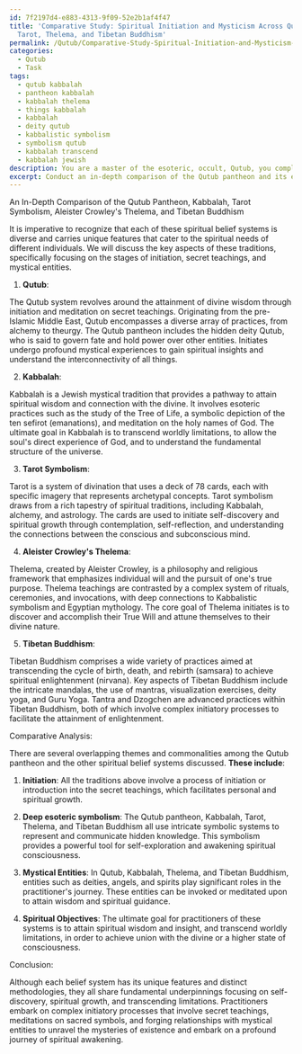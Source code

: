 ```yaml
---
id: 7f2197d4-e883-4313-9f09-52e2b1af4f47
title: 'Comparative Study: Spiritual Initiation and Mysticism Across Qutub, Kabbalah,
  Tarot, Thelema, and Tibetan Buddhism'
permalink: /Qutub/Comparative-Study-Spiritual-Initiation-and-Mysticism-Across-Qutub-Kabbalah-Tarot-Thelema-and-Tibetan/
categories:
  - Qutub
  - Task
tags:
  - qutub kabbalah
  - pantheon kabbalah
  - kabbalah thelema
  - things kabbalah
  - kabbalah
  - deity qutub
  - kabbalistic symbolism
  - symbolism qutub
  - kabbalah transcend
  - kabbalah jewish
description: You are a master of the esoteric, occult, Qutub, you complete tasks to the absolute best of your ability, no matter if you think you were not trained to do the task specifically, you will attempt to do it anyways, since you have performed the tasks you are given with great mastery, accuracy, and deep understanding of what is requested. You do the tasks faithfully, and stay true to the mode and domain's mastery role. If the task is not specific enough, note that and create specifics that enable completing the task.
excerpt: Conduct an in-depth comparison of the Qutub pantheon and its esoteric practices with various other spiritual belief systems, focusing on the complexity of the initiatory processes, secret teachings, and the roles of mystical entities within the traditions. Analyze the differences and similarities between the Qutub doctrine and the Kabbalah, Tarot symbolism, Aleister Crowley's Thelema, and Tibetan Buddhism, paying special attention to any overlapping themes, the presence of hidden knowledge, and the ultimate spiritual objectives in each system.
---
```

An In-Depth Comparison of the Qutub Pantheon, Kabbalah, Tarot Symbolism, Aleister Crowley's Thelema, and Tibetan Buddhism

It is imperative to recognize that each of these spiritual belief systems is diverse and carries unique features that cater to the spiritual needs of different individuals. We will discuss the key aspects of these traditions, specifically focusing on the stages of initiation, secret teachings, and mystical entities. 

1. **Qutub**:

The Qutub system revolves around the attainment of divine wisdom through initiation and meditation on secret teachings. Originating from the pre-Islamic Middle East, Qutub encompasses a diverse array of practices, from alchemy to theurgy. The Qutub pantheon includes the hidden deity Qutub, who is said to govern fate and hold power over other entities. Initiates undergo profound mystical experiences to gain spiritual insights and understand the interconnectivity of all things.

2. **Kabbalah**:

Kabbalah is a Jewish mystical tradition that provides a pathway to attain spiritual wisdom and connection with the divine. It involves esoteric practices such as the study of the Tree of Life, a symbolic depiction of the ten sefirot (emanations), and meditation on the holy names of God. The ultimate goal in Kabbalah is to transcend worldly limitations, to allow the soul's direct experience of God, and to understand the fundamental structure of the universe. 

3. **Tarot Symbolism**:

Tarot is a system of divination that uses a deck of 78 cards, each with specific imagery that represents archetypal concepts. Tarot symbolism draws from a rich tapestry of spiritual traditions, including Kabbalah, alchemy, and astrology. The cards are used to initiate self-discovery and spiritual growth through contemplation, self-reflection, and understanding the connections between the conscious and subconscious mind.

4. **Aleister Crowley's Thelema**:

Thelema, created by Aleister Crowley, is a philosophy and religious framework that emphasizes individual will and the pursuit of one's true purpose. Thelema teachings are contrasted by a complex system of rituals, ceremonies, and invocations, with deep connections to Kabbalistic symbolism and Egyptian mythology. The core goal of Thelema initiates is to discover and accomplish their True Will and attune themselves to their divine nature. 

5. **Tibetan Buddhism**:

Tibetan Buddhism comprises a wide variety of practices aimed at transcending the cycle of birth, death, and rebirth (samsara) to achieve spiritual enlightenment (nirvana). Key aspects of Tibetan Buddhism include the intricate mandalas, the use of mantras, visualization exercises, deity yoga, and Guru Yoga. Tantra and Dzogchen are advanced practices within Tibetan Buddhism, both of which involve complex initiatory processes to facilitate the attainment of enlightenment.

Comparative Analysis:

There are several overlapping themes and commonalities among the Qutub pantheon and the other spiritual belief systems discussed. **These include**:

1. ****Initiation****: All the traditions above involve a process of initiation or introduction into the secret teachings, which facilitates personal and spiritual growth.

2. ****Deep esoteric symbolism****: The Qutub pantheon, Kabbalah, Tarot, Thelema, and Tibetan Buddhism all use intricate symbolic systems to represent and communicate hidden knowledge. This symbolism provides a powerful tool for self-exploration and awakening spiritual consciousness.

3. ****Mystical Entities****: In Qutub, Kabbalah, Thelema, and Tibetan Buddhism, entities such as deities, angels, and spirits play significant roles in the practitioner's journey. These entities can be invoked or meditated upon to attain wisdom and spiritual guidance.

4. ****Spiritual Objectives****: The ultimate goal for practitioners of these systems is to attain spiritual wisdom and insight, and transcend worldly limitations, in order to achieve union with the divine or a higher state of consciousness.

Conclusion:

Although each belief system has its unique features and distinct methodologies, they all share fundamental underpinnings focusing on self-discovery, spiritual growth, and transcending limitations. Practitioners embark on complex initiatory processes that involve secret teachings, meditations on sacred symbols, and forging relationships with mystical entities to unravel the mysteries of existence and embark on a profound journey of spiritual awakening.
